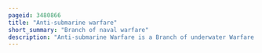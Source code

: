 ```yaml
---
pageid: 3480866
title: "Anti-submarine warfare"
short_summary: "Branch of naval warfare"
description: "Anti-submarine Warfare is a Branch of underwater Warfare that uses Surface Warships aircraft Submarines or other Platforms to track and deter Damage or to destroy Enemy Submarines. Such Operations are usually carried out to protect the safe Shipping and coastal Facilities from Submarine Attacks and to overcome Blockades."
---
```

